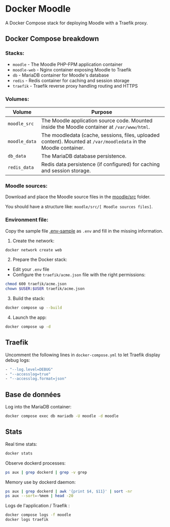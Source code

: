 # Docker Moodle

A Docker Compose stack for deploying Moodle with a Traefik proxy.

## Docker Compose breakdown

### Stacks:

- `moodle` - The Moodle PHP-FPM application container
- `moodle-web` - Nginx container exposing Moodle to Traefik
- `db` - MariaDB container for Moodle's database
- `redis` - Redis container for caching and session storage
- `traefik` - Traefik reverse proxy handling routing and HTTPS

### Volumes:

| Volume        | Purpose                                                                                                          |
| ------------- | ---------------------------------------------------------------------------------------------------------------- |
| `moodle_src`  | The Moodle application source code. Mounted inside the Moodle container at `/var/www/html`.                      |
| `moodle_data` | The moodledata (cache, sessions, files, uploaded content). Mounted at `/var/moodledata` in the Moodle container. |
| `db_data`     | The MariaDB database persistence.                                                                                |
| `redis_data`  | Redis data persistence (if configured) for caching and session storage.                                          |

### Moodle sources:

Download and place the Moodle source files in the [moodle/src](moodle/src) folder.

You should have a structure like: `moodle/src/[ Moodle sources files]`.

### Environment file:

Copy the sample file [.env-sample](.env-sample) as `.env` and fill in the missing information.

1. Create the network:

```sh
docker network create web
```

2. Prepare the Docker stack:

- Edit your `.env` file
- Configure the `traefik/acme.json` file with the right permissions:

```sh
chmod 600 traefik/acme.json
chown $USER:$USER traefik/acme.json
```

3. Build the stack:

```sh
docker compose up --build
```

4. Launch the app:

```sh
docker compose up -d
```

## Traefik

Uncomment the following lines in `docker-compose.yml` to let Traefik display debug logs:

```sh
- "--log.level=DEBUG"
- "--accesslog=true"
- "--accesslog.format=json"
```

## Base de données

Log into the MariaDB container:

```sh
docker compose exec db mariadb -U moodle -d moodle
```

## Stats

Real time stats:

```sh
docker stats
```

Observe dockerd processes:

```sh
ps aux | grep dockerd | grep -v grep
```

Memory use by dockerd daemon:

```sh
ps aux | grep dockerd | awk '{print $4, $11}' | sort -nr
ps aux --sort=-%mem | head -20
```

Logs de l'application / Traefik :

```sh
docker compose logs -f moodle
docker logs traefik
```
